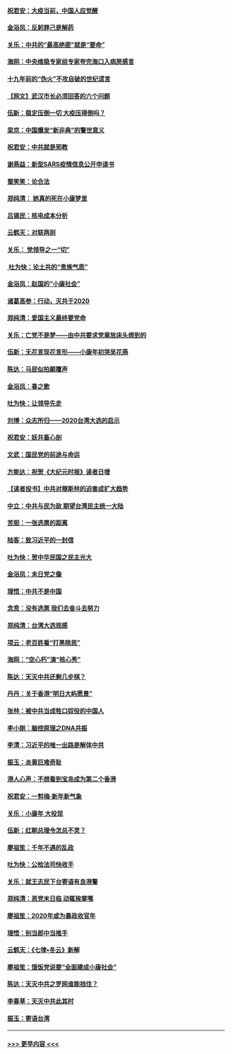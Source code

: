 #### [祝君安：大疫当前，中国人应觉醒](../pages/nsc993/n11821946.md?t=01262033) 
#### [金浴凤：反躬罪己是解药](../pages/nsc993/n11820280.md?t=01262033) 
#### [关乐：中共的“最高绝密”就是“要命”](../pages/nsc993/n11816946.md?t=01262033) 
#### [海网：中央维稳专家组专家夸完海口入病房感言](../pages/nsc993/n11815138.md?t=01262033) 
#### [十九年前的“伪火”不攻自破的世纪谎言](../pages/nsc993/n11813238.md?t=01262033) 
#### [【网文】武汉市长必须回答的六个问题](../pages/nsc993/n11813848.md?t=01262033) 
#### [伍新：稳定压倒一切 大疫压得倒吗？](../pages/nsc993/n11812634.md?t=01262033) 
#### [梁京：中国爆发“新非典”的警世意义](../pages/nsc993/n11812554.md?t=01262033) 
#### [祝君安：中共就是邪教](../pages/nsc993/n11812431.md?t=01262033) 
#### [谢燕益：新型SARS疫情信息公开申请书](../pages/nsc993/n11808840.md?t=01262033) 
#### [蜀笑笑：论合法](../pages/nsc993/n11808064.md?t=01262033) 
#### [郑纯清： 她真的死在小康梦里](../pages/nsc993/n11806623.md?t=01262033) 
#### [吕锡民：核电成本分析](../pages/nsc993/n11806284.md?t=01262033) 
#### [云鹤天：对联两则](../pages/nsc993/n11805957.md?t=01262033) 
#### [关乐： 党领导之一“切”](../pages/nsc993/n11804505.md?t=01262033) 
#### [ 吐为快：论土共的“贵族气质”](../pages/nsc993/n11804490.md?t=01262033) 
#### [金浴凤：赵国的“小康社会”](../pages/nsc993/n11804452.md?t=01262033) 
#### [诸葛高参：行动，灭共于2020](../pages/nsc993/n11804120.md?t=01262033) 
#### [郑纯清：爱国主义最终要党命](../pages/nsc993/n11802197.md?t=01262033) 
#### [关乐：亡党不是梦——由中共要求党章放床头想到的](../pages/nsc993/n11802156.md?t=01262033) 
#### [伍新：无花言现花言形——小康年初哭吴花燕](../pages/nsc993/n11800044.md?t=01262033) 
#### [陈达：马屁似拍颠覆声](../pages/nsc993/n11800010.md?t=01262033) 
#### [金浴凤：春之歌](../pages/nsc993/n11797687.md?t=01262033) 
#### [吐为快：让领导先走](../pages/nsc993/n11797512.md?t=01262033) 
#### [刘博：众志所归——2020台湾大选的启示](../pages/nsc993/n11796878.md?t=01262033) 
#### [祝君安：妖共畜心剖](../pages/nsc993/n11794273.md?t=01262033) 
#### [文武：国民党的前途与命运](../pages/nsc993/n11794198.md?t=01262033) 
#### [方能达：祝贺《大纪元时报》读者日增](../pages/nsc993/n11793807.md?t=01262033) 
#### [【读者投书】中共对穆斯林的迫害成扩大趋势](../pages/nsc993/n11791371.md?t=01262033) 
#### [中立：中共与民为敌 期望台湾民主统一大陆](../pages/nsc993/n11790392.md?t=01262033) 
#### [苦胆：一张选票的距离](../pages/nsc993/n11788914.md?t=01262033) 
#### [陆客：致习近平的一封信](../pages/nsc993/n11788867.md?t=01262033) 
#### [吐为快：贺中华民国之民主光大](../pages/nsc993/n11788618.md?t=01262033) 
#### [金浴凤：末日党之像](../pages/nsc993/n11787475.md?t=01262033) 
#### [理悟：中共不是中国](../pages/nsc993/n11787463.md?t=01262033) 
#### [念贲：没有选票  我们去奋斗去努力](../pages/nsc993/n11787398.md?t=01262033) 
#### [郑纯清：台湾大选观感](../pages/nsc993/n11786210.md?t=01262033) 
#### [项云：老百姓看“打黑除恶”](../pages/nsc993/n11785398.md?t=01262033) 
#### [海网：“空心朽”演“核心秀”](../pages/nsc993/n11783874.md?t=01262033) 
#### [陈达：天灭中共还剩几步棋？](../pages/nsc993/n11783719.md?t=01262033) 
#### [丹丹：关于香港“明日大屿愿景”](../pages/nsc993/n11783273.md?t=01262033) 
#### [张林：被中共当成牲口奴役的中国人](../pages/nsc993/n11782397.md?t=01262033) 
#### [李小刚：脑控原理之DNA共振](../pages/nsc993/n11780962.md?t=01262033) 
#### [李清：习近平的唯一出路是解体中共](../pages/nsc993/n11780866.md?t=01262033) 
#### [振玉：炎黄巨难奇耻](../pages/nsc993/n11779632.md?t=01262033) 
#### [港人心声：不想看到宝岛成为第二个香港](../pages/nsc993/n11778817.md?t=01262033) 
#### [祝君安：一剪梅‧新年新气象](../pages/nsc993/n11776340.md?t=01262033) 
#### [关乐：小康年 大役现](../pages/nsc993/n11774213.md?t=01262033) 
#### [伍新：红朝总理令怎总不灵？](../pages/nsc993/n11770813.md?t=01262033) 
#### [廖祖笙：千年不遇的乱政](../pages/nsc993/n11770373.md?t=01262033) 
#### [吐为快：公检法司快收手](../pages/nsc993/n11770359.md?t=01262033) 
#### [关乐：就王志民下台寄语有良港警](../pages/nsc993/n11769903.md?t=01262033) 
#### [郑纯清：恶党末日临 动辄挨掌嘴](../pages/nsc993/n11769356.md?t=01262033) 
#### [廖祖笙：2020年或为暴政收官年](../pages/nsc993/n11768216.md?t=01262033) 
#### [理悟：别当郎中当推手](../pages/nsc993/n11768243.md?t=01262033) 
#### [云鹤天：《七律▪冬云》新解](../pages/nsc993/n11768204.md?t=01262033) 
#### [廖祖笙：饿饭党说要“全面建成小康社会”](../pages/nsc993/n11767482.md?t=01262033) 
#### [陈达：天灭中共之罗网谁能挡住？](../pages/nsc993/n11767465.md?t=01262033) 
#### [李春草：天灭中共此其时](../pages/nsc993/n11767452.md?t=01262033) 
#### [振玉：寄语台湾](../pages/nsc993/n11767432.md?t=01262033) 

----
#### [ >>> 更早内容 <<< ](../indexes/nsc993-earlier.md)
